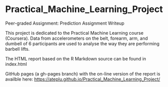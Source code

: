 # Practical_Machine_Learning_Project
Peer-graded Assignment: Prediction Assignment Writeup

This project is dedicated to the Practical Machine Learning course (Coursera).
Data from accelerometers on the belt, forearm, arm, and dumbell of 6 participants are used to analyse the way they are performing barbell lifts.

The HTML report based on the R Markdown source can be found in index.html

GitHub pages (a gh-pages branch) with the on-line version of the report is availble here:
https://ateplu.github.io/Practical_Machine_Learning_Project/
